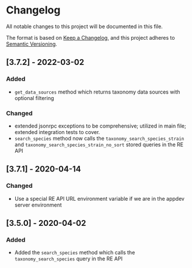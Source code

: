 # Changelog

All notable changes to this project will be documented in this file.

The format is based on [Keep a Changelog](https://keepachangelog.com/en/1.0.0/),
and this project adheres to [Semantic Versioning](https://semver.org/spec/v2.0.0.html).

## [3.7.2] - 2022-03-02

### Added

- `get_data_sources` method which returns taxonomy data sources with optional filtering

### Changed

- extended jsonrpc exceptions to be comprehensive; utilized in main file; extended integration tests to cover.
- `search_species` method now calls the `taxonomy_search_species_strain` and `taxonomy_search_species_strain_no_sort` stored queries in the RE API

## [3.7.1] - 2020-04-14

### Changed

- Use a special RE API URL environment variable if we are in the appdev server environment

## [3.5.0] - 2020-04-02

### Added

- Added the `search_species` method which calls the `taxonomy_search_species` query in the RE API
